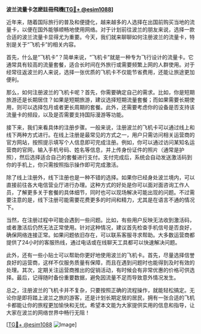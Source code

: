 **波兰流量卡怎麽註冊飛機[[TG💪+ @esim1088](https://t.me/s/esim1088)]**

近年来，随着国际旅行的普及和便捷化，越来越多的人选择在出国前购买当地的流量卡，以便在国外能够顺畅地使用网络。对于计划前往波兰的朋友来说，选择一款合适的波兰流量卡显得尤为重要。今天，我们就来聊聊如何注册波兰的流量卡，特别是关于“飞机卡”的相关内容。

首先，什么是“飞机卡”？简单来说，“飞机卡”就是一种专为飞行设计的流量卡。它通常具有较高的流量套餐，适合长时间在外旅行或需要频繁上网的人群使用。对于经常往返波兰的人来说，选择一张优质的飞机卡不仅能节省费用，还能让旅途更加便利。

那么，如何注册波兰的飞机卡呢？首先，你需要确定自己的需求。比如，你是短期旅游还是长期居住？如果是短期旅游，建议选择短期流量套餐；而如果需要长期使用，则可以选择包月或者更长周期的套餐。此外，还需要考虑你的设备是否支持该流量卡的频段，以及是否需要支持国际漫游等功能。

接下来，我们来看具体的注册步骤。一般来说，注册波兰的飞机卡可以通过线上和线下两种方式进行。在线上注册是最常见的方式之一，用户只需访问相关运营商的官方网站，按照提示填写个人信息即可完成注册。例如，你可以通过访问某知名运营商的官网，输入手机号码、姓名等信息，并上传身份证件的照片（通常是护照），然后选择适合自己的套餐进行支付。支付完成后，系统会自动发送激活码到你的手机上，你只需按照指示操作即可完成激活。

除了线上注册外，线下注册也是一种不错的选择。如果你已经身处波兰境内，可以直接前往各大电信营业厅进行办理。这种方式的好处是你可以面对面咨询工作人员，了解更多关于套餐的具体细节，同时也可以现场解决可能出现的问题。不过需要注意的是，线下注册可能需要花费更多的时间和精力，尤其是在语言不通的情况下。

当然，在注册过程中可能会遇到一些问题。比如，有些用户反映无法收到激活码，或者激活后仍然无法正常使用。针对这种情况，建议首先检查手机信号是否良好，确保网络连接正常。如果问题依旧存在，可以联系客服寻求帮助。大多数运营商都提供了24小时的客服热线，通过电话或在线聊天工具都可以快速解决问题。

此外，还有一些小贴士可以帮助你更好地使用波兰的飞机卡。首先，尽量选择信誉良好的运营商，这样不仅服务质量有保障，而且在遇到问题时也能得到及时有效的处理。其次，定期关注运营商推出的促销活动，有时候会有非常优惠的价格可供选择。最后，记得随时备份重要数据，避免因流量不足而导致意外情况发生。

总之，注册波兰的飞机卡并不复杂，只要按照正确的流程操作，就能轻松搞定。无论你是即将踏上波兰之旅的游客，还是计划长期定居的居民，拥有一张合适的飞机卡都能让你的旅程更加愉快和无忧。希望本文能为大家提供实用的信息和指导，让大家在波兰的网络世界中畅行无阻！

[[TG💪+ @esim1088](https://t.me/s/esim1088) ![Image](https://i.postimg.cc/4NQfJmqS/Snipaste-2025-05-13-00-14-12.png)]